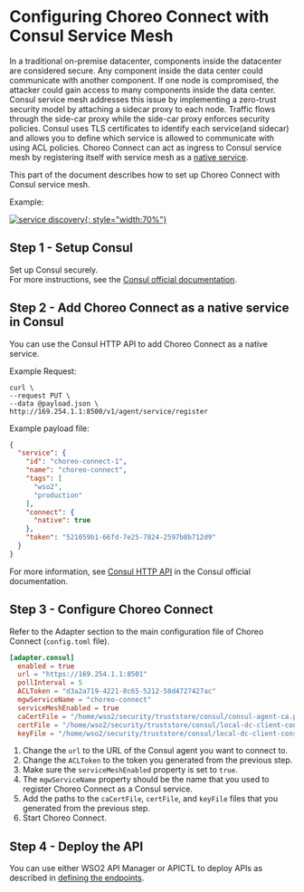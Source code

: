 # Configuring Choreo Connect with Consul Service Mesh

In a traditional on-premise datacenter, components inside the datacenter are considered secure. Any component inside the data center could communicate with another component.
If one node is compromised, the attacker could gain access to many components inside the data center.
Consul service mesh addresses this issue by implementing a zero-trust security model by attaching a sidecar proxy to each node. Traffic flows through the side-car proxy while the side-car proxy enforces security policies.
Consul uses TLS certificates to identify each service(and sidecar) and allows you to define which service is allowed to communicate with using ACL policies.
Choreo Connect can act as ingress to Consul service mesh by registering itself with service mesh as a [native service](https://www.consul.io/docs/connect/native).<br>

This part of the document describes how to set up Choreo Connect with Consul service mesh.<br>

Example:

[![service discovery]({{base_path}}/assets/img/deploy/consul-reference-with-mesh.png){: style="width:70%"}]({{base_path}}/assets/img/deploy/consul-reference-with-mesh.png)

## Step 1 - Setup Consul

Set up Consul securely.<br>
For more instructions, see the [Consul official documentation](https://www.consul.io/docs).

## Step 2 - Add Choreo Connect as a native service in Consul

You can use the Consul HTTP API to add Choreo Connect as a native service.<br>

Example Request:

```shell
curl \
--request PUT \
--data @payload.json \
http://169.254.1.1:8500/v1/agent/service/register
```
Example payload file:

```json
{
  "service": {
    "id": "choreo-connect-1",
    "name": "choreo-connect",
    "tags": [
      "wso2",
      "production"
    ],
    "connect": {
      "native": true
    },
    "token": "521059b1-66fd-7e25-7824-2597b8b712d9"
  }
}
```

For more information, see [Consul HTTP API](https://www.consul.io/api-docs/agent/service#register-service) in the Consul official documentation.

## Step 3 - Configure Choreo Connect

Refer to the Adapter section to the main configuration file of Choreo Connect (`config.toml` file).

```toml
[adapter.consul]
  enabled = true
  url = "https://169.254.1.1:8501"
  pollInterval = 5
  ACLToken = "d3a2a719-4221-8c65-5212-58d4727427ac"
  mgwServiceName = "choreo-connect"
  serviceMeshEnabled = true
  caCertFile = "/home/wso2/security/truststore/consul/consul-agent-ca.pem"
  certFile = "/home/wso2/security/truststore/consul/local-dc-client-consul-0.pem"
  keyFile = "/home/wso2/security/truststore/consul/local-dc-client-consul-0-key.pem"
```

1. Change the `url` to the URL of the Consul agent you want to connect to.
2. Change the `ACLToken` to the token you generated from the previous step.
3. Make sure the `serviceMeshEnabled` property  is set to `true`.
4. The `mgwServiceName` property should be the name that you used to register Choreo Connect as a Consul service.
5. Add the paths to the `caCertFile`, `certFile`, and `keyFile` files that you generated from the previous step.
6. Start Choreo Connect.

## Step 4 - Deploy the API

You can use either WSO2 API Manager or APICTL to deploy APIs as described in [defining the endpoints]({{base_path}}/deploy-and-publish/deploy-on-gateway/choreo-connect/service-discovery/service-discovery-overview/#defining-the-endpoints).
